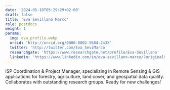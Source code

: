 ```yaml
---
date: '2024-05-10T05:29:29+02:00'
draft: false
title: 'Eva Sevillano Marco'
role: postdocs
weight: 1
params:
  img: eva_profile.webp
  orcid: 'http://orcid.org/0000-0002-5684-243X'
  twitter: 'http://twitter.com/Eva_SeviMarco'
  researchgate: 'https://www.researchgate.net/profile/Eva-Sevillano'
  linkedin: 'https://www.linkedin.com/in/eva-sevillano-marco/?originalSubdomain=es'
---
```


ISP Coordination & Project Manager, specializing in Remote Sensing & GIS applications for forestry, agriculture, land cover, and geospatial data quality. Collaborates with outstanding research groups. Ready for new challenges!
